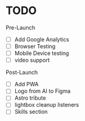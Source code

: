 # TODO

Pre-Launch

- [ ] Add Google Analytics
- [ ] Browser Testing
- [ ] Mobile Device testing
- [ ] video support

Post-Launch

- [ ] Add PWA
- [ ] Logo from AI to Figma
- [ ] Astro tribute
- [ ] lightbox cleanup listeners
- [ ] Skills section
